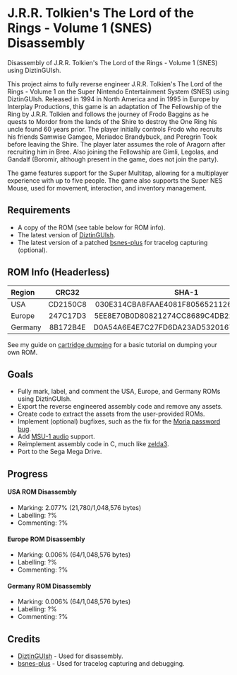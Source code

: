 # J.R.R. Tolkien's The Lord of the Rings - Volume 1 (SNES) Disassembly
Disassembly of J.R.R. Tolkien's The Lord of the Rings - Volume 1 (SNES) using DiztinGUIsh.

This project aims to fully reverse engineer J.R.R. Tolkien's The Lord of the Rings - Volume 1 on the Super Nintendo Entertainment System (SNES) using DiztinGUIsh. Released in 1994 in North America and in 1995 in Europe by Interplay Productions, this game is an adaptation of The Fellowship of the Ring by J.R.R. Tolkien and follows the journey of Frodo Baggins as he quests to Mordor from the lands of the Shire to destroy the One Ring his uncle found 60 years prior. The player initially controls Frodo who recruits his friends Samwise Gamgee, Meriadoc Brandybuck, and Peregrin Took before leaving the Shire. The player later assumes the role of Aragorn after recruiting him in Bree. Also joining the Fellowship are Gimli, Legolas, and Gandalf (Boromir, although present in the game, does not join the party).

The game features support for the Super Multitap, allowing for a multiplayer experience with up to five people. The game also supports the Super NES Mouse, used for movement, interaction, and inventory management.

## Requirements
* A copy of the ROM (see table below for ROM info).
* The latest version of [DiztinGUIsh](https://github.com/IsoFrieze/DiztinGUIsh/releases).
* The latest version of a patched [bsnes-plus](https://github.com/DizTools/bsnes-plus/releases) for tracelog capturing (optional).

## ROM Info (Headerless)
| Region  |   CRC32  |                   SHA-1                  |
|:--------|:--------:|:----------------------------------------:|
| USA     | CD2150C8 | 030E314CBA8FAAE4081F8056521126916E5E0ADA |
| Europe  | 247C17D3 | 5EE8E70B0D80821274CC8689C4DB22215B5AE52F |
| Germany | 8B172B4E | D0A54A6E4E7C27FD6DA23AD53201679272F9AC04 |

See my guide on [cartridge dumping](docs/CARTDUMPING.md) for a basic tutorial on dumping your own ROM.

## Goals
* Fully mark, label, and comment the USA, Europe, and Germany ROMs using DiztinGUIsh.
* Export the reverse engineered assembly code and remove any assets.
* Create code to extract the assets from the user-provided ROMs.
* Implement (optional) bugfixes, such as the fix for the [Moria password bug](https://cml-a.com/content/2021/04/06/lord-of-the-rings-snes-bugfix/).
* Add [MSU-1 audio](https://www.reddit.com/r/snes/comments/ej14qy/comment/ft0u7rh/) support.
* Reimplement assembly code in C, much like [zelda3](https://github.com/snesrev/zelda3).
* Port to the Sega Mega Drive.

## Progress
#### USA ROM Disassembly
* Marking: 2.077% (21,780/1,048,576 bytes)
* Labelling: ?%
* Commenting: ?%
#### Europe ROM Disassembly
* Marking: 0.006% (64/1,048,576 bytes)
* Labelling: ?%
* Commenting: ?%
#### Germany ROM Disassembly
* Marking: 0.006% (64/1,048,576 bytes)
* Labelling: ?%
* Commenting: ?%

## Credits
* [DiztinGUIsh](https://github.com/IsoFrieze/DiztinGUIsh) - Used for disassembly.
* [bsnes-plus](https://github.com/DizTools/bsnes-plus) - Used for tracelog capturing and debugging.
